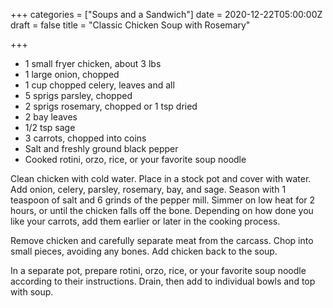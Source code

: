 +++
categories = ["Soups and a Sandwich"]
date = 2020-12-22T05:00:00Z
draft = false
title = "Classic Chicken Soup with Rosemary"

+++
* 1 small fryer chicken, about 3 lbs 
* 1 large onion, chopped
* 1 cup chopped celery, leaves and all
* 5 sprigs parsley, chopped
* 2 sprigs rosemary, chopped or 1 tsp dried
* 2 bay leaves
* 1/2 tsp sage
* 3 carrots, chopped into coins
* Salt and freshly ground black pepper
* Cooked rotini, orzo, rice, or your favorite soup noodle

Clean chicken with cold water. Place in a stock pot and cover with water. Add onion, celery, parsley, rosemary, bay, and sage. Season with 1 teaspoon of salt and 6 grinds of the pepper mill. Simmer on low heat for 2 hours, or until the chicken falls off the bone. Depending on how done you like your carrots, add them earlier or later in the cooking process. 

Remove chicken and carefully separate meat from the carcass. Chop into small pieces, avoiding any bones. Add chicken back to the soup. 

In a separate pot, prepare rotini, orzo, rice, or your favorite soup noodle according to their instructions. Drain, then add to individual bowls and top with soup.